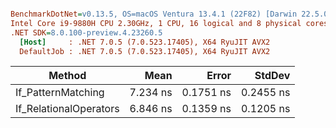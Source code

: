 ``` ini

BenchmarkDotNet=v0.13.5, OS=macOS Ventura 13.4.1 (22F82) [Darwin 22.5.0]
Intel Core i9-9880H CPU 2.30GHz, 1 CPU, 16 logical and 8 physical cores
.NET SDK=8.0.100-preview.4.23260.5
  [Host]     : .NET 7.0.5 (7.0.523.17405), X64 RyuJIT AVX2
  DefaultJob : .NET 7.0.5 (7.0.523.17405), X64 RyuJIT AVX2


```
|                 Method |     Mean |     Error |    StdDev |
|----------------------- |---------:|----------:|----------:|
|     If_PatternMatching | 7.234 ns | 0.1751 ns | 0.2455 ns |
| If_RelationalOperators | 6.846 ns | 0.1359 ns | 0.1205 ns |
